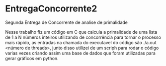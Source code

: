 # EntregaConcorrente2
Segunda Entrega de Concorrente de analise de primalidade

Nesse trabalho fiz um código em C que calcula a primalidade de uma lista de 1 a N números inteiros utilizando de concorrência para tornar o processo mais rápido, as entradas na chamada do executavel do código são ./a.out <N> <número de threads>, junto disso utilizei de um scriph para rodar o código varias vezes criando assim uma base de dados que foram utilizadas para gerar gráficos em python.